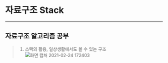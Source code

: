 # 자료구조 Stack
----------------------------

## 자료구조 알고리즘 공부
> 1. 스택의 활용, 일상생활에서도 볼 수 있는 구조
![화면 캡처 2021-02-24 172403](https://user-images.githubusercontent.com/63631952/108972217-6bda4180-76c6-11eb-80cf-eecc7d06d309.png)


